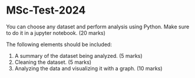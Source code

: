 # MSc-Test-2024

You can choose any dataset and perform analysis using Python. Make sure to do it in a jupyter notebook. (20 marks)

The following elements should be included:
1) A summary of the dataset being analyzed. (5 marks)
2) Cleaning the dataset. (5 marks)
3) Analyzing the data and visualizing it with a graph. (10 marks)
